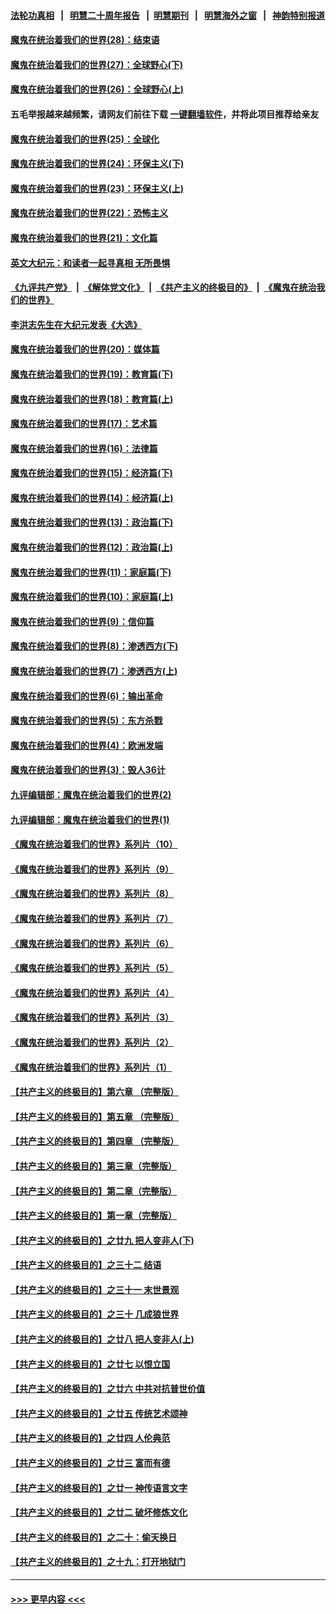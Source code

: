 #### [法轮功真相](https://github.com/gfw-breaker/truth/blob/master/README.md?t=0) &nbsp;&nbsp;|&nbsp;&nbsp; [明慧二十周年报告](https://github.com/gfw-breaker/mh-reports/blob/master/README.md?t=0) &nbsp;&nbsp;|&nbsp;&nbsp;[明慧期刊](https://github.com/gfw-breaker/mh-qikan) &nbsp;&nbsp;|&nbsp;&nbsp; [明慧海外之窗](https://github.com/gfw-breaker/mh-news/blob/master/README.md?t=0) &nbsp;&nbsp;|&nbsp;&nbsp; [神韵特别报道](https://github.com/gfw-breaker/mh-news/blob/master/shenyun.md?t=0)
#### [魔鬼在统治着我们的世界(28)：结束语](../pages/nsc422/n10936246.md?t=07121901) 
#### [魔鬼在统治着我们的世界(27)：全球野心(下)](../pages/nsc422/n10928319.md?t=07121901) 
#### [魔鬼在统治着我们的世界(26)：全球野心(上)](../pages/nsc422/n10900318.md?t=07121901) 
#### 五毛举报越来越频繁，请网友们前往下载 [一键翻墙软件](https://github.com/gfw-breaker/ssr-accounts)，并将此项目推荐给亲友
#### [魔鬼在统治着我们的世界(25)：全球化](../pages/nsc422/n10788205.md?t=07121901) 
#### [魔鬼在统治着我们的世界(24)：环保主义(下)](../pages/nsc422/n10695307.md?t=07121901) 
#### [魔鬼在统治着我们的世界(23)：环保主义(上)](../pages/nsc422/n10688613.md?t=07121901) 
#### [魔鬼在统治着我们的世界(22)：恐怖主义](../pages/nsc422/n10614727.md?t=07121901) 
#### [魔鬼在统治着我们的世界(21)：文化篇](../pages/nsc422/n10597706.md?t=07121901) 
#### [英文大纪元：和读者一起寻真相 无所畏惧](../pages/nsc422/n12542027.md?t=07121901) 
#### [《九评共产党》](https://github.com/begood0513/9ping.md/blob/master/README.md) &nbsp;|&nbsp; [《解体党文化》](../../../../jtdwh.md/blob/master/README.md)  &nbsp;|&nbsp; [《共产主义的终极目的》](../../../../gczydzjmd.md/blob/master/README.md) &nbsp;|&nbsp; [《魔鬼在统治我们的世界》](../../../../mgztzwmdsj.md/blob/master/README.md) 
#### [李洪志先生在大纪元发表《大选》](../pages/nsc422/n12534746.md?t=07121901) 
#### [魔鬼在统治着我们的世界(20)：媒体篇](../pages/nsc422/n10586579.md?t=07121901) 
#### [魔鬼在统治着我们的世界(19)：教育篇(下)](../pages/nsc422/n10564808.md?t=07121901) 
#### [魔鬼在统治着我们的世界(18)：教育篇(上)](../pages/nsc422/n10526970.md?t=07121901) 
#### [魔鬼在统治着我们的世界(17)：艺术篇](../pages/nsc422/n10499093.md?t=07121901) 
#### [魔鬼在统治着我们的世界(16)：法律篇](../pages/nsc422/n10485969.md?t=07121901) 
#### [魔鬼在统治着我们的世界(15)：经济篇(下)](../pages/nsc422/n10469975.md?t=07121901) 
#### [魔鬼在统治着我们的世界(14)：经济篇(上)](../pages/nsc422/n10457370.md?t=07121901) 
#### [魔鬼在统治着我们的世界(13)：政治篇(下)](../pages/nsc422/n10448270.md?t=07121901) 
#### [魔鬼在统治着我们的世界(12)：政治篇(上)](../pages/nsc422/n10444576.md?t=07121901) 
#### [魔鬼在统治着我们的世界(11)：家庭篇(下)](../pages/nsc422/n10440961.md?t=07121901) 
#### [魔鬼在统治着我们的世界(10)：家庭篇(上)](../pages/nsc422/n10435448.md?t=07121901) 
#### [魔鬼在统治着我们的世界(9)：信仰篇](../pages/nsc422/n10432159.md?t=07121901) 
#### [魔鬼在统治着我们的世界(8)：渗透西方(下)](../pages/nsc422/n10429603.md?t=07121901) 
#### [魔鬼在统治着我们的世界(7)：渗透西方(上)](../pages/nsc422/n10426013.md?t=07121901) 
#### [魔鬼在统治着我们的世界(6)：输出革命](../pages/nsc422/n10421536.md?t=07121901) 
#### [魔鬼在统治着我们的世界(5)：东方杀戮](../pages/nsc422/n10417707.md?t=07121901) 
#### [魔鬼在统治着我们的世界(4)：欧洲发端](../pages/nsc422/n10414890.md?t=07121901) 
#### [魔鬼在统治着我们的世界(3)：毁人36计](../pages/nsc422/n10411583.md?t=07121901) 
#### [九评编辑部：魔鬼在统治着我们的世界(2)](../pages/nsc422/n10410036.md?t=07121901) 
#### [九评编辑部：魔鬼在统治着我们的世界(1)](../pages/nsc422/n10406825.md?t=07121901) 
#### [《魔鬼在统治着我们的世界》系列片（10）](../pages/nsc422/n12292670.md?t=07121901) 
#### [《魔鬼在统治着我们的世界》系列片（9）](../pages/nsc422/n12290859.md?t=07121901) 
#### [《魔鬼在统治着我们的世界》系列片（8）](../pages/nsc422/n12287445.md?t=07121901) 
#### [《魔鬼在统治着我们的世界》系列片（7）](../pages/nsc422/n12283425.md?t=07121901) 
#### [《魔鬼在统治着我们的世界》系列片（6）](../pages/nsc422/n12282314.md?t=07121901) 
#### [《魔鬼在统治着我们的世界》系列片（5）](../pages/nsc422/n12281419.md?t=07121901) 
#### [《魔鬼在统治着我们的世界》系列片（4）](../pages/nsc422/n12274024.md?t=07121901) 
#### [《魔鬼在统治着我们的世界》系列片（3）](../pages/nsc422/n12271322.md?t=07121901) 
#### [《魔鬼在统治着我们的世界》系列片（2）](../pages/nsc422/n12269049.md?t=07121901) 
#### [《魔鬼在统治着我们的世界》系列片（1）](../pages/nsc422/n12267575.md?t=07121901) 
#### [【共产主义的终极目的】第六章 （完整版）](../pages/nsc422/n11428913.md?t=07121901) 
#### [【共产主义的终极目的】第五章 （完整版）](../pages/nsc422/n11428912.md?t=07121901) 
#### [【共产主义的终极目的】第四章 （完整版）](../pages/nsc422/n11428907.md?t=07121901) 
#### [【共产主义的终极目的】第三章（完整版）](../pages/nsc422/n11428848.md?t=07121901) 
#### [【共产主义的终极目的】第二章（完整版）](../pages/nsc422/n11428831.md?t=07121901) 
#### [【共产主义的终极目的】第一章（完整版）](../pages/nsc422/n11417651.md?t=07121901) 
#### [【共产主义的终极目的】之廿九 把人变非人(下)](../pages/nsc422/n11344140.md?t=07121901) 
#### [【共产主义的终极目的】之三十二 结语](../pages/nsc422/n11360535.md?t=07121901) 
#### [【共产主义的终极目的】之三十一 末世景观](../pages/nsc422/n11351129.md?t=07121901) 
#### [【共产主义的终极目的】之三十 几成狼世界](../pages/nsc422/n11348280.md?t=07121901) 
#### [【共产主义的终极目的】之廿八 把人变非人(上)](../pages/nsc422/n11340492.md?t=07121901) 
#### [【共产主义的终极目的】之廿七 以恨立国](../pages/nsc422/n11336944.md?t=07121901) 
#### [【共产主义的终极目的】之廿六 中共对抗普世价值](../pages/nsc422/n11324785.md?t=07121901) 
#### [【共产主义的终极目的】之廿五 传统艺术颂神](../pages/nsc422/n11296396.md?t=07121901) 
#### [【共产主义的终极目的】之廿四 人伦典范](../pages/nsc422/n11296397.md?t=07121901) 
#### [【共产主义的终极目的】之廿三 富而有德](../pages/nsc422/n11283598.md?t=07121901) 
#### [【共产主义的终极目的】之廿一 神传语言文字](../pages/nsc422/n11263265.md?t=07121901) 
#### [【共产主义的终极目的】之廿二 破坏修炼文化](../pages/nsc422/n11245728.md?t=07121901) 
#### [【共产主义的终极目的】之二十：偷天换日](../pages/nsc422/n11238846.md?t=07121901) 
#### [【共产主义的终极目的】之十九：打开地狱门](../pages/nsc422/n11206376.md?t=07121901) 

----
#### [ >>> 更早内容 <<< ](../indexes/nsc422-earlier.md)
